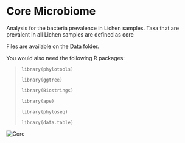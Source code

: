 # Core Microbiome 

Analysis for the bacteria prevalence in Lichen samples. Taxa that are prevalent in all Lichen samples are defined as core

Files are available on the [Data](https://github.com/alehsierra/Lichen_Microbiome/tree/master/Data) folder.

You would also need the following R packages:

>`library(phylotools)`
>
>`library(ggtree)`
>
>`library(Biostrings)`
>
>`library(ape)`
>
>`library(phyloseq)`
>
>`library(data.table)`

![Core](https://github.com/alehsierra/Lichen_Microbiome/blob/master/Core-microbiome/Figure3.jpg)